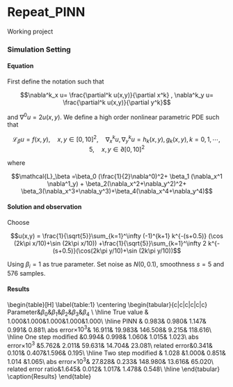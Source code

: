 # Repeat_PINN
Working project


### Simulation Setting

#### Equation
First define the notation such that

$$\nabla^k_x u= \frac{\partial^k u(x,y)}{\partial x^k} , \nabla^k_y u= \frac{\partial^k u(x,y)}{\partial y^k}$$

and $\nabla^0 u = 2u(x,y)$. We define a high order nonlinear parametric PDE such that

$$\mathcal{L}_\beta u= f(x,y) ,\quad x,y \in [0,10]^2,\quad \nabla_x^{k}u,\nabla_y^ku= h_k(x,y),g_k(x,y),k=0,1,\cdots,5,\quad x,y\in \partial[0,10]^2$$

where 

$$\mathcal{L}_\beta =\beta_0 (\frac{1}{2}\nabla^0)^2+ \beta_1 (\nabla_x^1 \nabla^1_y) + \beta_2(\nabla_x^2+\nabla_y^2)^2+ \beta_3(\nabla_x^3+\nabla_y^3)+\beta_4(\nabla_x^4+\nabla_y^4)$$

#### Solution and observation
Choose 

$$u(x,y) = \frac{1}{\sqrt{5}}\sum_{k=1}^\infty (-1)^{k+1} k^{-(s+0.5)} (\cos (2k\pi x/10)+\sin (2k\pi x/10)) +\frac{1}{\sqrt{5}}\sum_{k=1}^\infty 2 k^{-(s+0.5)}(\cos(2k\pi y/10)+\sin (2k\pi y/10))$$

Using $\beta_i = 1$ as true parameter. Set noise as $N(0,0.1)$, smoothness $s=5$ and $576$ samples. 

#### Results

\begin{table}[H]
\label{table:1}
    \centering
    \begin{tabular}{c|c|c|c|c|c}
         Parameter&$\beta_0$&$\beta_1$&$\beta_2$&$\beta_3$&$\beta_4$  \\
         \hline
         True value & 1.000&1.000&1.000&1.000&1.000\\
         \hline
         PINN & 0.983&  0.980& 1.147&  0.991&  0.881\\
         abs error$\times10^3$& 16.911& 19.983& 146.508&  9.215& 118.616\\
         \hline
         One step modified &0.994&  0.998& 1.060&  1.015&  1.023\\
         abs error$\times10^3$ &5.762& 2.011& 59.631& 14.704& 23.081\\
         related error&0.341& 0.101& 0.407&1.596&  0.195\\
         \hline
         Two step modified & 1.028 &1.000& 0.851& 1.014 &1.065\\
         abs error$\times 10^3$& 27.828&  0.233& 148.980& 13.616& 65.020\\
         related error ratio&1.645&   0.012& 1.017&  1.478&  0.548\\
         \hline
    \end{tabular}
    \caption{Results}
\end{table}

